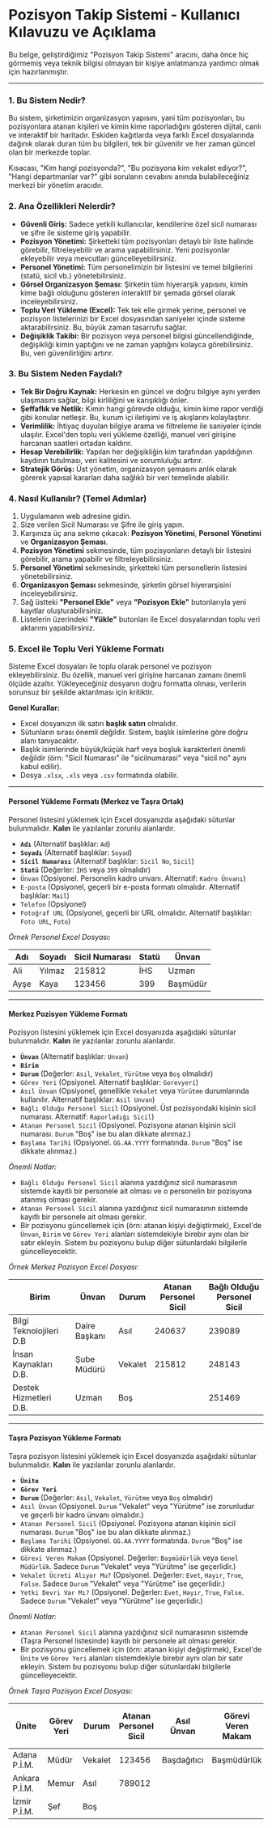 
# Pozisyon Takip Sistemi - Kullanıcı Kılavuzu ve Açıklama

Bu belge, geliştirdiğimiz "Pozisyon Takip Sistemi" aracını, daha önce hiç görmemiş veya teknik bilgisi olmayan bir kişiye anlatmanıza yardımcı olmak için hazırlanmıştır.

---

### 1. Bu Sistem Nedir?

Bu sistem, şirketimizin organizasyon yapısını, yani tüm pozisyonları, bu pozisyonlara atanan kişileri ve kimin kime raporladığını gösteren dijital, canlı ve interaktif bir haritadır. Eskiden kağıtlarda veya farklı Excel dosyalarında dağınık olarak duran tüm bu bilgileri, tek bir güvenilir ve her zaman güncel olan bir merkezde toplar.

Kısacası, "Kim hangi pozisyonda?", "Bu pozisyona kim vekalet ediyor?", "Hangi departmanlar var?" gibi soruların cevabını anında bulabileceğiniz merkezi bir yönetim aracıdır.

### 2. Ana Özellikleri Nelerdir?

*   **Güvenli Giriş:** Sadece yetkili kullanıcılar, kendilerine özel sicil numarası ve şifre ile sisteme giriş yapabilir.
*   **Pozisyon Yönetimi:** Şirketteki tüm pozisyonları detaylı bir liste halinde görebilir, filtreleyebilir ve arama yapabilirsiniz. Yeni pozisyonlar ekleyebilir veya mevcutları güncelleyebilirsiniz.
*   **Personel Yönetimi:** Tüm personelimizin bir listesini ve temel bilgilerini (statü, sicil vb.) yönetebilirsiniz.
*   **Görsel Organizasyon Şeması:** Şirketin tüm hiyerarşik yapısını, kimin kime bağlı olduğunu gösteren interaktif bir şemada görsel olarak inceleyebilirsiniz.
*   **Toplu Veri Yükleme (Excel):** Tek tek elle girmek yerine, personel ve pozisyon listelerinizi bir Excel dosyasından saniyeler içinde sisteme aktarabilirsiniz. Bu, büyük zaman tasarrufu sağlar.
*   **Değişiklik Takibi:** Bir pozisyon veya personel bilgisi güncellendiğinde, değişikliği kimin yaptığını ve ne zaman yaptığını kolayca görebilirsiniz. Bu, veri güvenilirliğini artırır.

### 3. Bu Sistem Neden Faydalı?

*   **Tek Bir Doğru Kaynak:** Herkesin en güncel ve doğru bilgiye aynı yerden ulaşmasını sağlar, bilgi kirliliğini ve karışıklığı önler.
*   **Şeffaflık ve Netlik:** Kimin hangi görevde olduğu, kimin kime rapor verdiği gibi konular netleşir. Bu, kurum içi iletişimi ve iş akışlarını kolaylaştırır.
*   **Verimlilik:** İhtiyaç duyulan bilgiye arama ve filtreleme ile saniyeler içinde ulaşılır. Excel'den toplu veri yükleme özelliği, manuel veri girişine harcanan saatleri ortadan kaldırır.
*   **Hesap Verebilirlik:** Yapılan her değişikliğin kim tarafından yapıldığının kaydının tutulması, veri kalitesini ve sorumluluğu artırır.
*   **Stratejik Görüş:** Üst yönetim, organizasyon şemasını anlık olarak görerek yapısal kararları daha sağlıklı bir veri temelinde alabilir.

### 4. Nasıl Kullanılır? (Temel Adımlar)
1.  Uygulamanın web adresine gidin.
2.  Size verilen Sicil Numarası ve Şifre ile giriş yapın.
3.  Karşınıza üç ana sekme çıkacak: **Pozisyon Yönetimi**, **Personel Yönetimi** ve **Organizasyon Şeması**.
4.  **Pozisyon Yönetimi** sekmesinde, tüm pozisyonların detaylı bir listesini görebilir, arama yapabilir ve filtreleyebilirsiniz.
5.  **Personel Yönetimi** sekmesinde, şirketteki tüm personellerin listesini yönetebilirsiniz.
6.  **Organizasyon Şeması** sekmesinde, şirketin görsel hiyerarşisini inceleyebilirsiniz.
7.  Sağ üstteki **"Personel Ekle"** veya **"Pozisyon Ekle"** butonlarıyla yeni kayıtlar oluşturabilirsiniz.
8.  Listelerin üzerindeki **"Yükle"** butonları ile Excel dosyalarından toplu veri aktarımı yapabilirsiniz.

### 5. Excel ile Toplu Veri Yükleme Formatı

Sisteme Excel dosyaları ile toplu olarak personel ve pozisyon ekleyebilirsiniz. Bu özellik, manuel veri girişine harcanan zamanı önemli ölçüde azaltır. Yükleyeceğiniz dosyanın doğru formatta olması, verilerin sorunsuz bir şekilde aktarılması için kritiktir.

**Genel Kurallar:**

*   Excel dosyanızın ilk satırı **başlık satırı** olmalıdır.
*   Sütunların sırası önemli değildir. Sistem, başlık isimlerine göre doğru alanı tanıyacaktır.
*   Başlık isimlerinde büyük/küçük harf veya boşluk karakterleri önemli değildir (örn: "Sicil Numarası" ile "sicilnumarasi" veya "sicil no" aynı kabul edilir).
*   Dosya `.xlsx`, `.xls` veya `.csv` formatında olabilir.

---

#### Personel Yükleme Formatı (Merkez ve Taşra Ortak)

Personel listesini yüklemek için Excel dosyanızda aşağıdaki sütunlar bulunmalıdır. **Kalın** ile yazılanlar zorunlu alanlardır.

*   **`Adı`** (Alternatif başlıklar: `Ad`)
*   **`Soyadı`** (Alternatif başlıklar: `Soyad`)
*   **`Sicil Numarası`** (Alternatif başlıklar: `Sicil No`, `Sicil`)
*   **`Statü`** (Değerler: `İHS` veya `399` olmalıdır)
*   `Ünvan` (Opsiyonel. Personelin kadro unvanı. Alternatif: `Kadro Ünvanı`)
*   `E-posta` (Opsiyonel, geçerli bir e-posta formatı olmalıdır. Alternatif başlıklar: `Mail`)
*   `Telefon` (Opsiyonel)
*   `Fotoğraf URL` (Opsiyonel, geçerli bir URL olmalıdır. Alternatif başlıklar: `Foto URL`, `Foto`)

_Örnek Personel Excel Dosyası:_

| Adı      | Soyadı    | Sicil Numarası | Statü | Ünvan |
|----------|-----------|----------------|-------|-------|
| Ali      | Yılmaz    | 215812         | İHS   | Uzman |
| Ayşe     | Kaya      | 123456         | 399   | Başmüdür |

---

#### Merkez Pozisyon Yükleme Formatı

Pozisyon listesini yüklemek için Excel dosyanızda aşağıdaki sütunlar bulunmalıdır. **Kalın** ile yazılanlar zorunlu alanlardır.

*   **`Ünvan`** (Alternatif başlıklar: `Unvan`)
*   **`Birim`**
*   **`Durum`** (Değerler: `Asıl`, `Vekalet`, `Yürütme` veya `Boş` olmalıdır)
*   `Görev Yeri` (Opsiyonel. Alternatif başlıklar: `Gorevyeri`)
*   `Asıl Ünvan` (Opsiyonel, genellikle `Vekalet` veya `Yürütme` durumlarında kullanılır. Alternatif başlıklar: `Asil Unvan`)
*   `Bağlı Olduğu Personel Sicil` (Opsiyonel. Üst pozisyondaki kişinin sicil numarası. Alternatif: `Raporladığı Sicil`)
*   `Atanan Personel Sicil` (Opsiyonel. Pozisyona atanan kişinin sicil numarası. `Durum` "Boş" ise bu alan dikkate alınmaz.)
*   `Başlama Tarihi` (Opsiyonel. `GG.AA.YYYY` formatında. `Durum` "Boş" ise dikkate alınmaz.)

_Önemli Notlar:_
*   `Bağlı Olduğu Personel Sicil` alanına yazdığınız sicil numarasının sistemde kayıtlı bir personele ait olması ve o personelin bir pozisyona atanmış olması gerekir.
*   `Atanan Personel Sicil` alanına yazdığınız sicil numarasının sistemde kayıtlı bir personele ait olması gerekir.
*   Bir pozisyonu güncellemek için (örn: atanan kişiyi değiştirmek), Excel'de `Ünvan`, `Birim` ve `Görev Yeri` alanları sistemdekiyle birebir aynı olan bir satır ekleyin. Sistem bu pozisyonu bulup diğer sütunlardaki bilgilerle güncelleyecektir.

_Örnek Merkez Pozisyon Excel Dosyası:_

| Birim                   | Ünvan            | Durum   | Atanan Personel Sicil | Bağlı Olduğu Personel Sicil |
|-------------------------|------------------|---------|-----------------------|-----------------------------|
| Bilgi Teknolojileri D.B | Daire Başkanı    | Asıl    | 240637                | 239089                      |
| İnsan Kaynakları D.B.   | Şube Müdürü      | Vekalet | 215812                | 248143                      |
| Destek Hizmetleri D.B.  | Uzman            | Boş     |                       | 251469                      |

---

#### Taşra Pozisyon Yükleme Formatı

Taşra pozisyon listesini yüklemek için Excel dosyanızda aşağıdaki sütunlar bulunmalıdır. **Kalın** ile yazılanlar zorunlu alanlardır.

*   **`Ünite`**
*   **`Görev Yeri`**
*   **`Durum`** (Değerler: `Asıl`, `Vekalet`, `Yürütme` veya `Boş` olmalıdır)
*   `Asıl Ünvan` (Opsiyonel. `Durum` "Vekalet" veya "Yürütme" ise zorunludur ve geçerli bir kadro ünvanı olmalıdır.)
*   `Atanan Personel Sicil` (Opsiyonel. Pozisyona atanan kişinin sicil numarası. `Durum` "Boş" ise bu alan dikkate alınmaz.)
*   `Başlama Tarihi` (Opsiyonel. `GG.AA.YYYY` formatında. `Durum` "Boş" ise dikkate alınmaz.)
*   `Görevi Veren Makam` (Opsiyonel. Değerler: `Başmüdürlük` veya `Genel Müdürlük`. Sadece `Durum` "Vekalet" veya "Yürütme" ise geçerlidir.)
*   `Vekalet Ücreti Alıyor Mu?` (Opsiyonel. Değerler: `Evet`, `Hayır`, `True`, `False`. Sadece `Durum` "Vekalet" veya "Yürütme" ise geçerlidir.)
*   `Yetki Devri Var Mı?` (Opsiyonel. Değerler: `Evet`, `Hayır`, `True`, `False`. Sadece `Durum` "Vekalet" veya "Yürütme" ise geçerlidir.)

_Önemli Notlar:_
*   `Atanan Personel Sicil` alanına yazdığınız sicil numarasının sistemde (Taşra Personel listesinde) kayıtlı bir personele ait olması gerekir.
*   Bir pozisyonu güncellemek için (örn: atanan kişiyi değiştirmek), Excel'de `Ünite` ve `Görev Yeri` alanları sistemdekiyle birebir aynı olan bir satır ekleyin. Sistem bu pozisyonu bulup diğer sütunlardaki bilgilerle güncelleyecektir.

_Örnek Taşra Pozisyon Excel Dosyası:_

| Ünite | Görev Yeri | Durum | Atanan Personel Sicil | Asıl Ünvan | Görevi Veren Makam | Vekalet Ücreti Alıyor Mu? | Yetki Devri Var Mı? |
|---|---|---|---|---|---|---|---|
| Adana P.İ.M. | Müdür | Vekalet | 123456 | Başdağıtıcı | Başmüdürlük | Evet | Hayır |
| Ankara P.İ.M. | Memur | Asıl | 789012 | | | | |
| İzmir P.İ.M. | Şef | Boş | | | | | |
